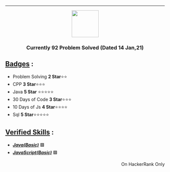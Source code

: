 ***
<p align="center">
    <a href="https://www.hackerrank.com/NinzaRJ01">
        <img height=85 src="https://d3keuzeb2crhkn.cloudfront.net/hackerrank/assets/styleguide/logo_wordmark-f5c5eb61ab0a154c3ed9eda24d0b9e31.svg">
    </a>
</p>
<h3 align="center">Currently 92 Problem Solved (Dated 14 Jan,21) </h3>

## <ins>Badges</ins> :

- Problem Solving  **2 Star**⭐⭐
- CPP **3 Star**⭐⭐⭐
- Java **5 Star** ⭐⭐⭐⭐⭐
- 30 Days of Code **3 Star**⭐⭐⭐
- 10 Days of Js **4 Star**⭐⭐⭐⭐
- Sql **5 Star**⭐⭐⭐⭐⭐

## <ins> Verified Skills</ins>  :
- _**[Java(Basic)](https://www.hackerrank.com/certificates/a1249f3b5428)**_ 🟩
- _**[JavaScript(Basic)](https://www.hackerrank.com/certificates/7bc06058eeb7)**_ 🟩

<p align="right"> On HackerRank Only</p>
